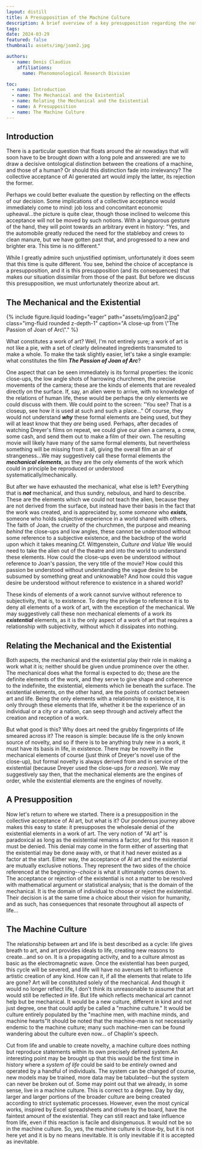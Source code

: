 ```yaml
---
layout: distill
title: A Presupposition of the Machine Culture
description: A brief overview of a key presupposition regarding the notion of AI art
tags: 
date: 2024-03-29
featured: false
thumbnail: assets/img/joan2.jpg

authors:
  - name: Denis Claudius 
    affiliations:
      name: Phenomonological Research Division

toc:
  - name: Introduction
  - name: The Mechanical and the Existential
  - name: Relating the Mechanical and the Existential
  - name: A Presupposition
  - name: The Machine Culture
---
```


## Introduction

There is a particular question that floats around the air nowadays that will soon have to be brought down with a long pole and answered: are we to draw a decisive ontological distinction between the creations of a machine, and those of a human? Or should this distinction fade into irrelevancy? The collective acceptance of AI generated art would imply the latter, its rejection the former.

Perhaps we could better evaluate the question by reflecting on the effects of our decision. Some implications of a collective acceptance would immediately come to mind: job loss and concomitant economic upheaval...the picture is quite clear, though those inclined to welcome this acceptance will not be moved by such notions. With a languorous gesture of the hand, they will point towards an arbitrary event in history: "Yes, and the automobile greatly reduced the need for the stableboy and crews to clean manure, but we have gotten past that, and progressed to a new and brighter era. This time is no different."

While I greatly admire such unjustified optimism, unfortunately it does seem that this time is quite different. You see, behind the choice of acceptance is a presupposition, and it is this presupposition (and its consequences) that makes our situation dissimilar from those of the past. But before we discuss this presupposition, we must unfortunately theorize about art.

## The Mechanical and the Existential
<div class="row mt-1">
    <div class="col-sm mt-1 mt-md-0">
	{% include figure.liquid loading="eager" path="assets/img/joan2.jpg" class="img-fluid rounded z-depth-1" caption="A close-up from \"The Passion of Joan of Arc\"." %}
    </div>
</div>

What constitutes a work of art? Well, I'm not entirely sure; a work of art is not like a pie, with a set of clearly delineated ingredients transmuted to make a whole. To make the task slightly easier, let's take a single example: what constitutes the film ***The Passion of Joan of Arc***? 

One aspect that can be seen immediately is its formal properties: the iconic close-ups, the low angle shots of harrowing churchmen, the precise movements of the camera; these are the kinds of elements that are revealed directly on the surface. If, say, an alien were to arrive, with no knowledge of the relations of human life, these would be perhaps the only elements we could discuss with them. We could point to the screen: "You see? That is a closeup, see how it is used at such and such a place..." Of course, they would not understand ***why*** these formal elements are being used, but they will at least know that they *are* being used. Perhaps, after decades of watching Dreyer's films on repeat, we could give our alien a camera, a crew, some cash, and send them out to make a film of their own. The resulting movie will likely have many of the same formal elements, but nevertheless something will be missing from it all, giving the overall film an air of strangeness...We may suggestively call these formal elements the ***mechanical elements***, as they are the only elements of the work which could in principle be reproduced or understood systematically/mechanically.

But after we have exhausted the mechanical, what else is left? Everything that is ***not*** mechanical, and thus sundry, nebulous, and hard to describe. These are the elements which we could not teach the alien, because they are not derived from the surface, but instead have their basis in the fact that the work was created, and is appreciated by, some *someone* who ***exists***, someone who holds subjective experience in a world shared with others. The faith of Joan, the cruelty of the churchmen, the purpose and meaning *behind* the close-ups and low angles, these cannot be understood without some reference to a subjective existence, and the backdrop of the world upon which it takes meaning.<d-footnote>Cf. Wittgenstein, *Culture and Value*</d-footnote> We would need to take the alien out of the theatre and into the world to understand these elements. How could the close-ups even be understood without reference to Joan's passion, the very title of the movie? How could this passion be understood without understanding the vague desire to be subsumed by something great and unknowable? And how could this vague desire be understood without reference to existence in a shared world? 

These kinds of elements of a work cannot survive without reference to subjectivity, that is, to existence. To deny the privilege to reference it is to deny all elements of a work of art, with the exception of the mechanical. We may suggestively call these non mechanical elements of a work its ***existential*** elements, as it is the only aspect of a work of art that requires a relationship with subjectivity, without which it dissipates into nothing. 

## Relating the Mechanical and the Existential

Both aspects, the mechanical and the existential play their role in making a work what it is; neither should be given undue prominence over the other. The mechanical does what the formal is expected to do; these are the definite elements of the work, and they serve to give shape and coherence to the indefinite, the existential, elements which lie beneath the surface. The existential elements, on the other hand, are the points of contact between art and life. Being the only elements with a relationship to existence, it is only through these elements that life, whether it be the experience of an individual or a city or a nation, can seep through and actively affect the creation and reception of a work. 

But what good is this? Why does art need the grubby fingerprints of life smeared across it? The reason is simple: because life is the only known source of novelty, and so if there is to be anything truly new in a work, it must have its basis in life, in existence. There may be novelty in the mechanical elements of course (just think of Dreyer's novel use of the close-up), but formal novelty is always derived from and in service of the existential (because Dreyer used the close-ups *for a reason*). We may suggestively say then, that the mechanical elements are the engines of order, while the existential elements are the engines of novelty. 

## A Presupposition

Now let's return to where we started. There is a presupposition in the collective acceptance of AI art, but what is it? Our ponderous journey above makes this easy to state: it presupposes the wholesale denial of the existential elements in a work of art. The very notion of "AI art" is paradoxical as long as the existential remains a factor, and for this reason it must be denied. This denial may come in the form either of asserting that the existential may be done away with, or that it had never existed as a factor at the start. Either way, the acceptance of AI art and the existential are mutually exclusive notions. They represent the two sides of the choice referenced at the beginning--*choice* is what it ultimately comes down to. The acceptance or rejection of the existential is not a matter to be resolved with mathematical argument or statistical analysis; that is the domain of the mechanical. It is the domain of individual to choose or reject the existential. Their decision is at the same time a choice about their vision for humanity, and as such, has consequences that resonate throughout all aspects of life... 

## The Machine Culture

The relationship between art and life is best described as a cycle: life gives breath to art, and art provides ideals to life, creating new reasons to create...and so on. It is a propagating activity, and to a culture almost as basic as the electromagnetic wave. Once the existential has been purged, this cycle will be severed, and life will have no avenues left to influence artistic creation of any kind. How can it, if all the elements that relate to life are gone? Art will be constituted solely of the mechanical. And though it would no longer reflect life, I don't think its unreasonable to assume that art would still be reflected *in* life. But life which reflects mechanical art cannot help but be mechanical. It would be a new culture, different in kind and not just degree, one that could aptly be called a "machine culture." It would be culture entirely populated by the "machine men, with machine minds, and machine hearts"<d-footnote>It should be noted that the machine-man is not necessarily endemic to the machine culture; many such machine-men can be found wandering about the culture even now...</d-footnote> of Chaplin's speech. 

Cut from life and unable to create novelty, a machine culture does nothing but reproduce statements within its own precisely defined system.<d-footnote>An interesting point may be brought up that this would be the first time in history where a *system of life* could be said to be *entirely* owned and operated by a handful of individuals.</d-footnote> The system can be changed of course, new models may be trained, more data may be tabulated--but the system can never be broken out of. Some may point out that we already, in some sense, live in a machine culture. This is correct to a degree. Day by day, larger and larger portions of the broader culture are being created according to strict systematic processes. However, even the most cynical works, inspired by Excel spreadsheets and driven by the board, have the faintest amount of the existential. They can still react and take influence from life, even if this reaction is facile and disingenuous. It would not be so in the machine culture. So, yes, the machine culture is close-by, but it is not here yet and it is by no means inevitable. It is only inevitable if it is accepted as inevitable.


